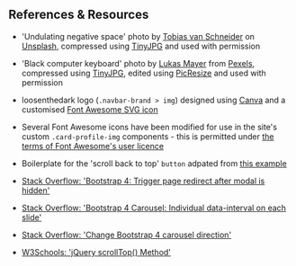 ## References & Resources

* 'Undulating negative space' photo by [Tobias van Schneider](https://unsplash.com/@vanschneider?utm_source=unsplash&utm_medium=referral&utm_content=creditCopyText) on [Unsplash](https://unsplash.com/?utm_source=unsplash&utm_medium=referral&utm_content=creditCopyText), compressed using [TinyJPG](https://tinyjpg.com/) and used with permission

* 'Black computer keyboard' photo by [Lukas Mayer](https://www.pexels.com/@lmay) from [Pexels](https://www.pexels.com/photo/black-computer-keyboard-785429/), compressed using [TinyJPG](https://tinyjpg.com/), edited using [PicResize](https://picresize.com/) and used with permission

* loosenthedark logo (`.navbar-brand > img`) designed using [Canva](https://t.co/4M8BxU5BYW?amp=1) and a customised [Font Awesome SVG icon](https://fontawesome.com/icons/laptop-code?style=solid)

* Several Font Awesome icons have been modified for use in the site's custom `.card-profile-img` components - this is permitted under [the terms of Font Awesome's user licence](https://fontawesome.com/license)

* Boilerplate for the 'scroll back to top' `button` adpated from [this example](https://bbbootstrap.com/snippets/simple-back-top-smooth-scroll-17111555)

* [Stack Overflow: 'Bootstrap 4: Trigger page redirect after modal is hidden'](https://elennion.wordpress.com/2018/10/04/bootstrap-4-trigger-page-redirect-after-modal-is-hidden/)

* [Stack Overflow: 'Bootstrap 4 Carousel: Individual data-interval on each slide'](https://stackoverflow.com/questions/50968181/bootstrap-4-carousel-individual-data-interval-on-each-slide)

* [Stack Overflow: 'Change Bootstrap 4 carousel direction'](https://stackoverflow.com/questions/44378836/change-bootstrap-4-carousel-direction)

* [W3Schools: 'jQuery scrollTop() Method'](https://www.w3schools.com/jquery/css_scrolltop.asp)